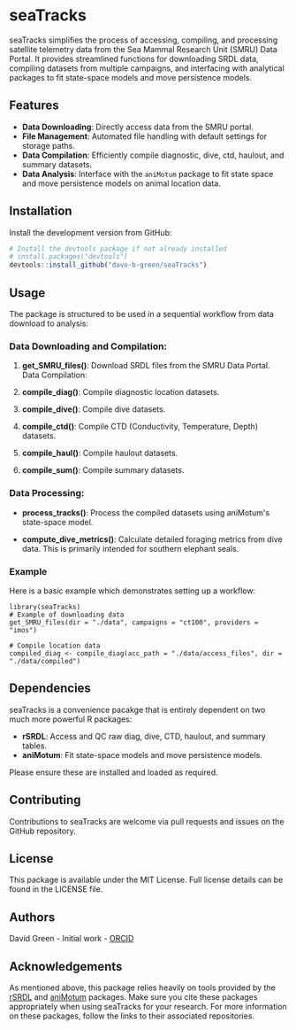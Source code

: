 # seaTracks

seaTracks simplifies the process of accessing, compiling, and processing satellite telemetry data from the Sea Mammal Research Unit (SMRU) Data Portal. It provides streamlined functions for downloading SRDL data, compiling datasets from multiple campaigns, and interfacing with analytical packages to fit state-space models and move persistence models.

## Features
- **Data Downloading**: Directly access data from the SMRU portal.
- **File Management**: Automated file handling with default settings for storage paths.
- **Data Compilation**: Efficiently compile diagnostic, dive, ctd, haulout, and summary datasets.
- **Data Analysis**: Interface with the `aniMotum` package to fit state space and move persistence models on animal location data.

## Installation

Install the development version from GitHub:

```r
# Install the devtools package if not already installed
# install.packages("devtools")
devtools::install_github("davo-b-green/seaTracks")
```
## Usage
The package is structured to be used in a sequential workflow from data download to analysis:

### Data Downloading and Compilation:

1. **get_SMRU_files()**: Download SRDL files from the SMRU Data Portal.
Data Compilation:

2. **compile_diag()**: Compile diagnostic location datasets.
3. **compile_dive()**: Compile dive datasets.
4. **compile_ctd()**: Compile CTD (Conductivity, Temperature, Depth) datasets.
5. **compile_haul()**: Compile haulout datasets.
6. **compile_sum()**: Compile summary datasets.

### Data Processing:

- **process_tracks()**: Process the compiled datasets using aniMotum's state-space model.
  
- **compute_dive_metrics()**: Calculate detailed foraging metrics from dive data. This is primarily intended for southern elephant seals.

### Example
Here is a basic example which demonstrates setting up a workflow:

```{r}
library(seaTracks)
# Example of downloading data
get_SMRU_files(dir = "./data", campaigns = "ct100", providers = "imos")

# Compile location data
compiled_diag <- compile_diag(acc_path = "./data/access_files", dir = "./data/compiled")
```
## Dependencies
seaTracks is a convenience pacakge that is entirely dependent on two much more powerful R packages:

- **rSRDL**: Access and QC raw diag, dive, CTD, haulout, and summary tables.
- **aniMotum**: Fit state-space models and move persistence models.

Please ensure these are installed and loaded as required.

## Contributing
Contributions to seaTracks are welcome via pull requests and issues on the GitHub repository.

## License
This package is available under the MIT License. Full license details can be found in the LICENSE file.

## Authors
David Green - Initial work - [ORCID](https://orcid.org/0000-0002-0346-3129)

## Acknowledgements
As mentioned above, this package relies heavily on tools provided by the [rSRDL](https://github.com/embiuw/rSRDL) and [aniMotum](https://github.com/ianjonsen/aniMotum) packages. Make sure you cite these packages appropriately when using seaTracks for your research. For more information on these packages, follow the links to their associated repositories.
